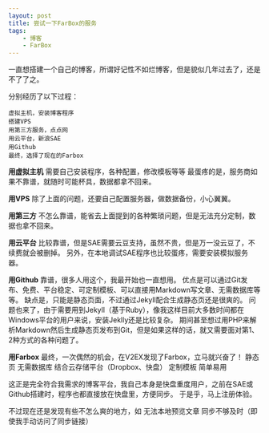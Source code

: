 ```yaml
---
layout: post
title: 尝试一下FarBox的服务
tags:
	- 博客
	- FarBox
---
```




一直想搭建一个自己的博客，所谓好记性不如烂博客，但是貌似几年过去了，还是不了了之。

分别经历了以下过程：

	虚拟主机，安装博客程序
	搭建VPS
	用第三方服务，点点网
	用云平台，新浪SAE
	用Github
	最终，选择了现在的Farbox

**用虚拟主机**
	需要自己安装程序，各种配置，修改模板等等
	最蛋疼的是，服务商如果不靠谱，就随时可能杯具，数据都拿不回来。

**用VPS**
	除了上面的问题，还要自己配置服务器，做数据备份，小心翼翼。

**用第三方**
	不怎么靠谱，能省去上面提到的各种繁琐问题，但是无法充分定制，数据也拿不回来。

**用云平台**
	比较靠谱，但是SAE需要云豆支持，虽然不贵，但是万一没云豆了，不续费就会被删掉。
	另外，在本地调试SAE程序也比较蛋疼，需要安装模拟服务器。

**用Github**
	靠谱，很多人用这个，我最开始也一直想用。
	优点是可以通过Git发布、免费、平台稳定、可定制模板、可以直接用Markdown写文章、无需数据库等等。
	缺点是，只能是静态页面，不过通过Jekyll配合生成静态页还是很爽的。
	问题也来了，由于需要用到Jekyll（基于Ruby），像我这样目前大多数时间都在Windows平台的用户来说，安装Jeklly还是比较复杂。
	期间甚至想过用PHP来解析Markdown然后生成静态页发布到Git，但是如果这样的话，就又需要面对第1、2种方式的各种问题了。


**用Farbox**
	最终，一次偶然的机会，在V2EX发现了Farbox，立马就兴奋了！
	静态页
	无需数据库
	结合云存储平台（Dropbox、快盘）
	定制模板
	简单易用

这正是完全符合我需求的博客平台，我自己本身是快盘重度用户，之前在SAE或Github搭建时，程序也都直接放在快盘里，方便同步。
于是乎，马上注册体验。


不过现在还是发现有些不怎么爽的地方，如
	无法本地预览文章
	同步不够及时（即使我手动访问了同步链接）
		
	

